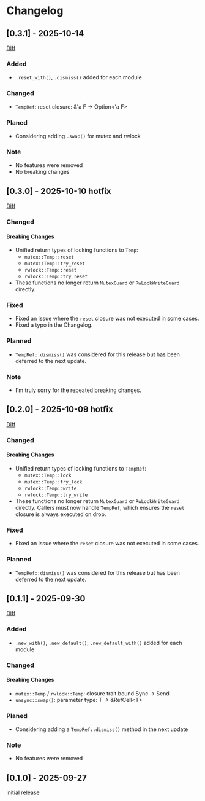 # Changelog

## [0.3.1] - 2025-10-14

[Diff](https://github.com/yua134/TempRef/compare/v0.2.0...v0.2.1)

### Added

- `.reset_with()`, `.dismiss()` added for each module

### Changed

- `TempRef`: reset closure: &'a F → Option<'a F>

### Planed

- Considering adding `.swap()` for mutex and rwlock

### Note

- No features were removed
- No breaking changes

## [0.3.0] - 2025-10-10 **hotfix**

[Diff](https://github.com/yua134/TempRef/compare/v0.2.0...v0.3.0)

### Changed

#### **Breaking Changes**

- Unified return types of locking functions to `Temp`:
  - `mutex::Temp::reset`
  - `mutex::Temp::try_reset`
  - `rwlock::Temp::reset`
  - `rwlock::Temp::try_reset`
- These functions no longer return `MutexGuard` or `RwLockWriteGuard` directly.

### Fixed

- Fixed an issue where the `reset` closure was not executed in some cases.
- Fixed a typo in the Changelog.

### Planned

- `TempRef::dismiss()` was considered for this release but has been deferred to the next update.

### Note

- I'm truly sorry for the repeated breaking changes.

## [0.2.0] - 2025-10-09 **hotfix**

[Diff](https://github.com/yua134/TempRef/compare/v0.1.1...v0.2.0)

### Changed

#### **Breaking Changes**

- Unified return types of locking functions to `TempRef`:
  - `mutex::Temp::lock`
  - `mutex::Temp::try_lock`
  - `rwlock::Temp::write`
  - `rwlock::Temp::try_write`
- These functions no longer return `MutexGuard` or `RwLockWriteGuard` directly.
  Callers must now handle `TempRef`, which ensures the `reset` closure is always executed on drop.


### Fixed

- Fixed an issue where the `reset` closure was not executed in some cases.

### Planned

- `TempRef::dismiss()` was considered for this release but has been deferred to the next update.

## [0.1.1] - 2025-09-30

[Diff](https://github.com/yua134/TempRef/compare/v0.1.0...v0.1.1)

### Added

- `.new_with()`, `.new_default()`, `.new_default_with()` added for each module

### Changed

#### **Breaking Changes**

- `mutex::Temp` / `rwlock::Temp`: closure trait bound Sync → Send
- `unsync::swap()`: parameter type: T → &RefCell\<T>

### Planed

- Considering adding a `TempRef::dismiss()` method in the next update

### Note

- No features were removed

## [0.1.0] - 2025-09-27

initial release
